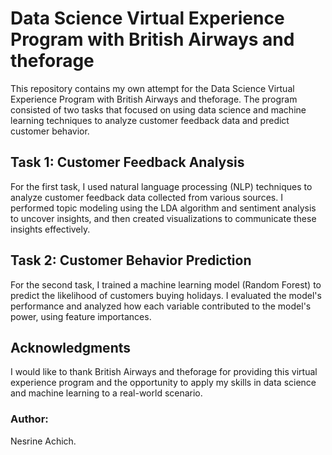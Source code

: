 # Data Science Virtual Experience Program with British Airways and theforage
This repository contains my own attempt for the Data Science Virtual Experience Program with British Airways and theforage. The program consisted of two tasks that focused on using data science and machine learning techniques to analyze customer feedback data and predict customer behavior.

## Task 1: Customer Feedback Analysis
For the first task, I used natural language processing (NLP) techniques to analyze customer feedback data collected from various sources. I performed topic modeling using the LDA algorithm and sentiment analysis to uncover insights, and then created visualizations to communicate these insights effectively.
## Task 2: Customer Behavior Prediction
For the second task, I trained a machine learning model (Random Forest) to predict the likelihood of customers buying holidays. I evaluated the model's performance and analyzed how each variable contributed to the model's power, using feature importances.

## Acknowledgments
I would like to thank British Airways and theforage for providing this virtual experience program and the opportunity to apply my skills in data science and machine learning to a real-world scenario.

### Author:
Nesrine Achich.

